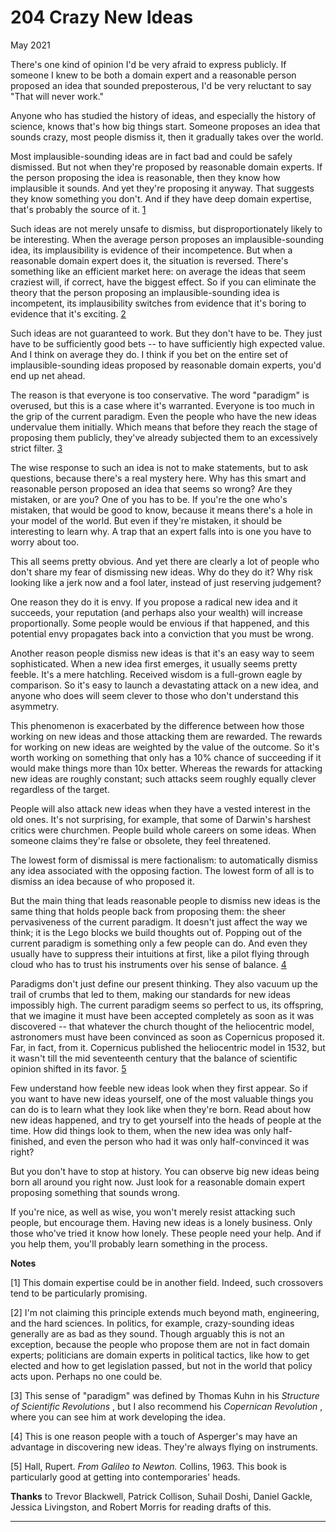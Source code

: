 # 204 Crazy New Ideas


  
 
  
 May 2021   
  
 There's one kind of opinion I'd be very afraid to express publicly. If someone I knew to be both a domain expert and a reasonable person proposed an idea that sounded preposterous, I'd be very reluctant to say "That will never work."   
  
 Anyone who has studied the history of ideas, and especially the history of science, knows that's how big things start. Someone proposes an idea that sounds crazy, most people dismiss it, then it gradually takes over the world.   
  
 Most implausible-sounding ideas are in fact bad and could be safely dismissed. But not when they're proposed by reasonable domain experts. If the person proposing the idea is reasonable, then they know how implausible it sounds. And yet they're proposing it anyway. That suggests they know something you don't. And if they have deep domain expertise, that's probably the source of it. [1](#crazy_new_ideas_note1)   
  
 Such ideas are not merely unsafe to dismiss, but disproportionately likely to be interesting. When the average person proposes an implausible-sounding idea, its implausibility is evidence of their incompetence. But when a reasonable domain expert does it, the situation is reversed. There's something like an efficient market here: on average the ideas that seem craziest will, if correct, have the biggest effect. So if you can eliminate the theory that the person proposing an implausible-sounding idea is incompetent, its implausibility switches from evidence that it's boring to evidence that it's exciting. [2](#crazy_new_ideas_note2)   
  
 Such ideas are not guaranteed to work. But they don't have to be. They just have to be sufficiently good bets -- to have sufficiently high expected value. And I think on average they do. I think if you bet on the entire set of implausible-sounding ideas proposed by reasonable domain experts, you'd end up net ahead.   
  
 The reason is that everyone is too conservative. The word "paradigm" is overused, but this is a case where it's warranted. Everyone is too much in the grip of the current paradigm. Even the people who have the new ideas undervalue them initially. Which means that before they reach the stage of proposing them publicly, they've already subjected them to an excessively strict filter. [3](#crazy_new_ideas_note3)   
  
 The wise response to such an idea is not to make statements, but to ask questions, because there's a real mystery here. Why has this smart and reasonable person proposed an idea that seems so wrong? Are they mistaken, or are you? One of you has to be. If you're the one who's mistaken, that would be good to know, because it means there's a hole in your model of the world. But even if they're mistaken, it should be interesting to learn why. A trap that an expert falls into is one you have to worry about too.   
  
 This all seems pretty obvious. And yet there are clearly a lot of people who don't share my fear of dismissing new ideas. Why do they do it? Why risk looking like a jerk now and a fool later, instead of just reserving judgement?   
  
 One reason they do it is envy. If you propose a radical new idea and it succeeds, your reputation (and perhaps also your wealth) will increase proportionally. Some people would be envious if that happened, and this potential envy propagates back into a conviction that you must be wrong.   
  
 Another reason people dismiss new ideas is that it's an easy way to seem sophisticated. When a new idea first emerges, it usually seems pretty feeble. It's a mere hatchling. Received wisdom is a full-grown eagle by comparison. So it's easy to launch a devastating attack on a new idea, and anyone who does will seem clever to those who don't understand this asymmetry.   
  
 This phenomenon is exacerbated by the difference between how those working on new ideas and those attacking them are rewarded. The rewards for working on new ideas are weighted by the value of the outcome. So it's worth working on something that only has a 10% chance of succeeding if it would make things more than 10x better. Whereas the rewards for attacking new ideas are roughly constant; such attacks seem roughly equally clever regardless of the target.   
  
 People will also attack new ideas when they have a vested interest in the old ones. It's not surprising, for example, that some of Darwin's harshest critics were churchmen. People build whole careers on some ideas. When someone claims they're false or obsolete, they feel threatened.   
  
 The lowest form of dismissal is mere factionalism: to automatically dismiss any idea associated with the opposing faction. The lowest form of all is to dismiss an idea because of who proposed it.   
  
 But the main thing that leads reasonable people to dismiss new ideas is the same thing that holds people back from proposing them: the sheer pervasiveness of the current paradigm. It doesn't just affect the way we think; it is the Lego blocks we build thoughts out of. Popping out of the current paradigm is something only a few people can do. And even they usually have to suppress their intuitions at first, like a pilot flying through cloud who has to trust his instruments over his sense of balance. [4](#crazy_new_ideas_note4)   
  
 Paradigms don't just define our present thinking. They also vacuum up the trail of crumbs that led to them, making our standards for new ideas impossibly high. The current paradigm seems so perfect to us, its offspring, that we imagine it must have been accepted completely as soon as it was discovered -- that whatever the church thought of the heliocentric model, astronomers must have been convinced as soon as Copernicus proposed it. Far, in fact, from it. Copernicus published the heliocentric model in 1532, but it wasn't till the mid seventeenth century that the balance of scientific opinion shifted in its favor. [5](#crazy_new_ideas_note5)   
  
 Few understand how feeble new ideas look when they first appear. So if you want to have new ideas yourself, one of the most valuable things you can do is to learn what they look like when they're born. Read about how new ideas happened, and try to get yourself into the heads of people at the time. How did things look to them, when the new idea was only half-finished, and even the person who had it was only half-convinced it was right?   
  
 But you don't have to stop at history. You can observe big new ideas being born all around you right now. Just look for a reasonable domain expert proposing something that sounds wrong.   
  
 If you're nice, as well as wise, you won't merely resist attacking such people, but encourage them. Having new ideas is a lonely business. Only those who've tried it know how lonely. These people need your help. And if you help them, you'll probably learn something in the process.   
  
 
  
 
  
 
  
 
  
 
  
 
  
 
  
 
  
  **Notes**   
  
 <a name=crazy_new_ideas_note1>[1]</a> This domain expertise could be in another field. Indeed, such crossovers tend to be particularly promising.   
  
 <a name=crazy_new_ideas_note2>[2]</a> I'm not claiming this principle extends much beyond math, engineering, and the hard sciences. In politics, for example, crazy-sounding ideas generally are as bad as they sound. Though arguably this is not an exception, because the people who propose them are not in fact domain experts; politicians are domain experts in political tactics, like how to get elected and how to get legislation passed, but not in the world that policy acts upon. Perhaps no one could be.   
  
 <a name=crazy_new_ideas_note3>[3]</a> This sense of "paradigm" was defined by Thomas Kuhn in his _Structure of Scientific Revolutions_ , but I also recommend his _Copernican Revolution_ , where you can see him at work developing the idea.   
  
 <a name=crazy_new_ideas_note4>[4]</a> This is one reason people with a touch of Asperger's may have an advantage in discovering new ideas. They're always flying on instruments.   
  
 <a name=crazy_new_ideas_note5>[5]</a> Hall, Rupert. _From Galileo to Newton._ Collins, 1963. This book is particularly good at getting into contemporaries' heads.   
  
 
  
 
  
  **Thanks** to Trevor Blackwell, Patrick Collison, Suhail Doshi, Daniel Gackle, Jessica Livingston, and Robert Morris for reading drafts of this.   
  
 
  
 
  
 
  
 

 
* * *
 

 

